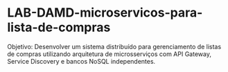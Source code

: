 # LAB-DAMD-microservicos-para-lista-de-compras
Objetivo: Desenvolver um sistema distribuído para gerenciamento de listas de compras utilizando arquitetura de microsserviços com API Gateway, Service Discovery e bancos NoSQL independentes.
